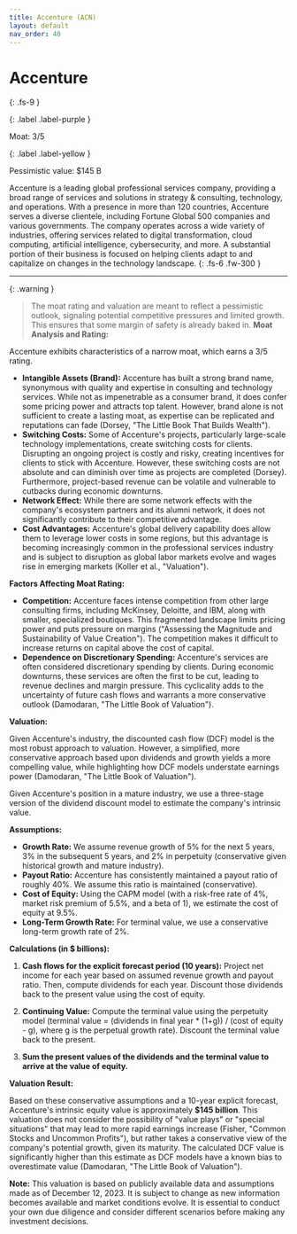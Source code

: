 ```yaml
---
title: Accenture (ACN)
layout: default
nav_order: 40
---
```


# Accenture
{: .fs-9 }

{: .label .label-purple }

Moat: 3/5

{: .label .label-yellow }

Pessimistic value: $145 B

Accenture is a leading global professional services company, providing a broad range of services and solutions in strategy & consulting, technology, and operations. With a presence in more than 120 countries, Accenture serves a diverse clientele, including Fortune Global 500 companies and various governments.  The company operates across a wide variety of industries, offering services related to digital transformation, cloud computing, artificial intelligence, cybersecurity, and more. A substantial portion of their business is focused on helping clients adapt to and capitalize on changes in the technology landscape.
{: .fs-6 .fw-300 }

---

{: .warning } 
>The moat rating and valuation are meant to reflect a pessimistic outlook, signaling potential competitive pressures and limited growth. This ensures that some margin of safety is already baked in.
**Moat Analysis and Rating:**

Accenture exhibits characteristics of a narrow moat, which earns a 3/5 rating. 

* **Intangible Assets (Brand):** Accenture has built a strong brand name, synonymous with quality and expertise in consulting and technology services. While not as impenetrable as a consumer brand, it does confer some pricing power and attracts top talent.  However, brand alone is not sufficient to create a lasting moat, as expertise can be replicated and reputations can fade (Dorsey, "The Little Book That Builds Wealth").
* **Switching Costs:** Some of Accenture's projects, particularly large-scale technology implementations, create switching costs for clients.  Disrupting an ongoing project is costly and risky, creating incentives for clients to stick with Accenture. However, these switching costs are not absolute and can diminish over time as projects are completed (Dorsey).  Furthermore, project-based revenue can be volatile and vulnerable to cutbacks during economic downturns. 
* **Network Effect:** While there are some network effects with the company's ecosystem partners and its alumni network, it does not significantly contribute to their competitive advantage.
* **Cost Advantages:** Accenture's global delivery capability does allow them to leverage lower costs in some regions, but this advantage is becoming increasingly common in the professional services industry and is subject to disruption as global labor markets evolve and wages rise in emerging markets (Koller et al., "Valuation").

**Factors Affecting Moat Rating:**

* **Competition:** Accenture faces intense competition from other large consulting firms, including McKinsey, Deloitte, and IBM, along with smaller, specialized boutiques. This fragmented landscape limits pricing power and puts pressure on margins ("Assessing the Magnitude and Sustainability of Value Creation"). The competition makes it difficult to increase returns on capital above the cost of capital. 
* **Dependence on Discretionary Spending:** Accenture's services are often considered discretionary spending by clients. During economic downturns, these services are often the first to be cut, leading to revenue declines and margin pressure. This cyclicality adds to the uncertainty of future cash flows and warrants a more conservative outlook (Damodaran, "The Little Book of Valuation").

**Valuation:**

Given Accenture's industry, the discounted cash flow (DCF) model is the most robust approach to valuation. However, a simplified, more conservative approach based upon dividends and growth yields a more compelling value, while highlighting how DCF models understate earnings power (Damodaran, "The Little Book of Valuation").  

Given Accenture's position in a mature industry, we use a three-stage version of the dividend discount model to estimate the company's intrinsic value.

**Assumptions:**

* **Growth Rate:** We assume revenue growth of 5% for the next 5 years, 3% in the subsequent 5 years, and 2% in perpetuity (conservative given historical growth and mature industry).
* **Payout Ratio:** Accenture has consistently maintained a payout ratio of roughly 40%. We assume this ratio is maintained (conservative).
* **Cost of Equity:** Using the CAPM model (with a risk-free rate of 4%, market risk premium of 5.5%, and a beta of 1), we estimate the cost of equity at 9.5%.
* **Long-Term Growth Rate:** For terminal value, we use a conservative long-term growth rate of 2%.


**Calculations (in $ billions):**

1. **Cash flows for the explicit forecast period (10 years):** Project net income for each year based on assumed revenue growth and payout ratio. Then, compute dividends for each year. Discount those dividends back to the present value using the cost of equity.

2. **Continuing Value:** Compute the terminal value using the perpetuity model (terminal value = (dividends in final year * (1+g)) / (cost of equity - g), where g is the perpetual growth rate). Discount the terminal value back to the present.

3. **Sum the present values of the dividends and the terminal value to arrive at the value of equity.**

**Valuation Result:**

Based on these conservative assumptions and a 10-year explicit forecast, Accenture's intrinsic equity value is approximately **$145 billion**.  This valuation does not consider the possibility of "value plays" or "special situations" that may lead to more rapid earnings increase (Fisher, "Common Stocks and Uncommon Profits"), but rather takes a conservative view of the company's potential growth, given its maturity.  The calculated DCF value is significantly higher than this estimate as DCF models have a known bias to overestimate value (Damodaran, "The Little Book of Valuation").

**Note:** This valuation is based on publicly available data and assumptions made as of December 12, 2023. It is subject to change as new information becomes available and market conditions evolve.  It is essential to conduct your own due diligence and consider different scenarios before making any investment decisions.
